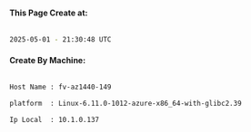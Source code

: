 
   
#### This Page Create at:

```bash

2025-05-01 - 21:30:48 UTC

```

#### Create By Machine:

```bash

Host Name : fv-az1440-149

platform  : Linux-6.11.0-1012-azure-x86_64-with-glibc2.39

Ip Local  : 10.1.0.137

```

